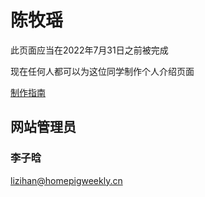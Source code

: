 ﻿# 陈牧瑶

此页面应当在2022年7月31日之前被完成

现在任何人都可以为这位同学制作个人介绍页面

[制作指南](/guidance/personal_pages/)

## 网站管理员

### 李子晗

<lizihan@homepigweekly.cn>
